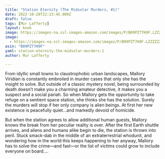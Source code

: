 ```yaml
---
title: "Station Eternity (The Midsolar Murders, #1)"
date: 2022-10-28T22:23:45.000Z
draft: false
tags: [Mur Lafferty]
layout: book
image: https://images-na.ssl-images-amazon.com/images/P/B09PZT7H9F.LZZZZZZZ.jpg
image: 
  - https://images-na.ssl-images-amazon.com/images/P/B09PZT7H9F.LZZZZZZZ.jpg
asin: "B09PZT7H9F"
yaml: station-eternity-the-midsolar-murders-1
author: Mur Lafferty

---
```


From idyllic small towns to claustrophobic urban landscapes, Mallory Viridian is constantly embroiled in murder cases that only she has the insight to solve. But outside of a classic mystery novel, being surrounded by death doesn’t make you a charming amateur detective, it makes you a suspect and a social pariah. So when Mallory gets the opportunity to take refuge on a sentient space station, she thinks she has the solution. Surely the murders will stop if her only company is alien beings. At first her new existence is peacefully quiet…and markedly devoid of homicide.  
   
But when the station agrees to allow additional human guests, Mallory knows the break from her peculiar reality is over. After the first Earth shuttle arrives, and aliens and humans alike begin to die, the station is thrown into peril. Stuck smack-dab in the middle of an extraterrestrial whodunit, and wondering how in the world this keeps happening to her anyway, Mallory has to solve the crime—and fast—or the list of victims could grow to include everyone on board….